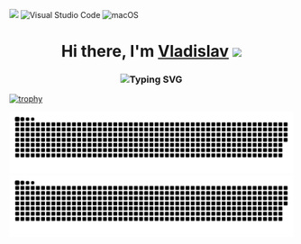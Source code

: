 ![](https://komarev.com/ghpvc/?username=VladislavVovk)
![Visual Studio Code](https://img.shields.io/badge/Visual%20Studio%20Code-0078d7.svg?style=for-the-badge&logo=visual-studio-code&logoColor=white)
![macOS](https://img.shields.io/badge/mac%20os-000000?style=for-the-badge&logo=macos&logoColor=F0F0F0)

<h1 align="center">Hi there, I'm <a href="https://t.me/verge_devoted_moon" target="_blank">Vladislav</a> 
<img src="https://github.com/blackcater/blackcater/raw/main/images/Hi.gif" height="32"/></h1>
<h3 align="center"><img src="https://readme-typing-svg.herokuapp.com?font=&size=21&pause=1000&color=1173F7&width=435&lines=Frontend+developer+from+Russia+" alt="Typing SVG" /></h3>

[![trophy](https://github-profile-trophy.vercel.app/?username=VladislavVovk&theme=onedark&column=-1)](https://github.com/VladislavVovk/github-profile-trophy)


![github contribution grid snake animation](https://raw.githubusercontent.com/VladislavVovk/VladislavVovk/output/github-contribution-grid-snake-dark.svg#gh-dark-mode-only)![github contribution grid snake animation](https://raw.githubusercontent.com/VladislavVovk/VladislavVovk/output/github-contribution-grid-snake.svg#gh-light-mode-only)

